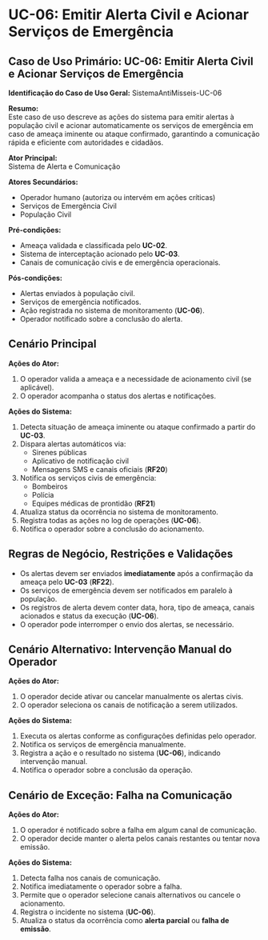 # UC-06: Emitir Alerta Civil e Acionar Serviços de Emergência

## Caso de Uso Primário: UC-06: Emitir Alerta Civil e Acionar Serviços de Emergência

**Identificação do Caso de Uso Geral:** SistemaAntiMisseis-UC-06

**Resumo:**  
Este caso de uso descreve as ações do sistema para emitir alertas à população civil e acionar automaticamente os serviços de emergência em caso de ameaça iminente ou ataque confirmado, garantindo a comunicação rápida e eficiente com autoridades e cidadãos.

**Ator Principal:**  
Sistema de Alerta e Comunicação

**Atores Secundários:**  
- Operador humano (autoriza ou intervém em ações críticas)  
- Serviços de Emergência Civil  
- População Civil

**Pré-condições:**  
- Ameaça validada e classificada pelo **UC-02**.  
- Sistema de interceptação acionado pelo **UC-03**.  
- Canais de comunicação civis e de emergência operacionais.

**Pós-condições:**  
- Alertas enviados à população civil.  
- Serviços de emergência notificados.  
- Ação registrada no sistema de monitoramento (**UC-06**).  
- Operador notificado sobre a conclusão do alerta.

## Cenário Principal

**Ações do Ator:**  
1. O operador valida a ameaça e a necessidade de acionamento civil (se aplicável).  
2. O operador acompanha o status dos alertas e notificações.

**Ações do Sistema:**  
1. Detecta situação de ameaça iminente ou ataque confirmado a partir do **UC-03**.  
2. Dispara alertas automáticos via:
   - Sirenes públicas  
   - Aplicativo de notificação civil  
   - Mensagens SMS e canais oficiais (**RF20**)  
3. Notifica os serviços civis de emergência:
   - Bombeiros  
   - Polícia  
   - Equipes médicas de prontidão (**RF21**)  
4. Atualiza status da ocorrência no sistema de monitoramento.  
5. Registra todas as ações no log de operações (**UC-06**).  
6. Notifica o operador sobre a conclusão do acionamento.

## Regras de Negócio, Restrições e Validações

- Os alertas devem ser enviados **imediatamente** após a confirmação da ameaça pelo **UC-03** (**RF22**).  
- Os serviços de emergência devem ser notificados em paralelo à população.  
- Os registros de alerta devem conter data, hora, tipo de ameaça, canais acionados e status da execução (**UC-06**).  
- O operador pode interromper o envio dos alertas, se necessário.

## Cenário Alternativo: Intervenção Manual do Operador

**Ações do Ator:**  
1. O operador decide ativar ou cancelar manualmente os alertas civis.  
2. O operador seleciona os canais de notificação a serem utilizados.

**Ações do Sistema:**  
1. Executa os alertas conforme as configurações definidas pelo operador.  
2. Notifica os serviços de emergência manualmente.  
3. Registra a ação e o resultado no sistema (**UC-06**), indicando intervenção manual.  
4. Notifica o operador sobre a conclusão da operação.

## Cenário de Exceção: Falha na Comunicação

**Ações do Ator:**  
1. O operador é notificado sobre a falha em algum canal de comunicação.  
2. O operador decide manter o alerta pelos canais restantes ou tentar nova emissão.

**Ações do Sistema:**  
1. Detecta falha nos canais de comunicação.  
2. Notifica imediatamente o operador sobre a falha.  
3. Permite que o operador selecione canais alternativos ou cancele o acionamento.  
4. Registra o incidente no sistema (**UC-06**).  
5. Atualiza o status da ocorrência como **alerta parcial** ou **falha de emissão**.
